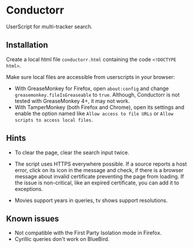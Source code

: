 # Conductorr
UserScript for multi-tracker search. 

## Installation
Create a local html file `conductorr.html` containing the code `<!DOCTYPE html>`.

Make sure local files are accessible from userscripts in your browser:
- With GreaseMonkey for Firefox, open `about:config` and change `greasemonkey.fileIsGreaseable` to `true`. Although, Conductorr is not tested with GreaseMonkey 4+, it may not work.
- With TamperMonkey (both Firefox and Chrome), open its settings and enable the option named like `Allow access to file URLs` or `Allow scripts to access local files`.

## Hints
- To clear the page, clear the search input twice.

- The script uses HTTPS everywhere possible. If a source reports a host error, click on its icon in the message and check, if there is a browser message about invalid certificate preventing the page from loading. If the issue is non-critical, like an expired certificate, you can add it to exceptions.

- Movies support years in queries, tv shows support resolutions.

## Known issues
- Not compatible with the First Party Isolation mode in Firefox.
- Cyrillic queries don't work on BlueBird.
